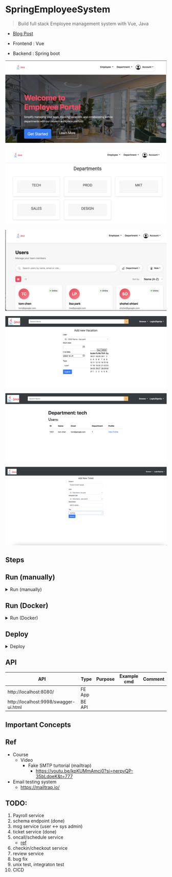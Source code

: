 # SpringEmployeeSystem
> Build full stack Employee management system with Vue, Java

- [Blog Post](https://yennj12.js.org/yennj12_blog_V4/posts/spring-boot-vue-employee-management-system/)
  
- Frontend : Vue
- Backend : Spring boot

<p align="center"><img src ="./doc/pic/demo_v2_1.png"></p>

<p align="center"><img src ="./doc/pic/demo_v2_2.png"></p>

<p align="center"><img src ="./doc/pic/demo_v2_3.png"></p>

<p align="center"><img src ="./doc/pic/demo_4.png"></p>

<p align="center"><img src ="./doc/pic/demo_5.png"></p>

<p align="center"><img src ="./doc/pic/demo_6.png"></p>

## Steps


## Run (manually)

<details>
<summary>Run (manually)</summary>

```bash
#---------------------------
# Run BE app
#---------------------------

# build
mvn package

# run
java -jar target/springEmployeeSystem-0.0.1-SNAPSHOT.jar
```

```bash
#---------------------------
# Run FE app
#---------------------------

cd springEmployeeSystem/frontend/employee-system-ui

npm run serve
```

</details>


## Run (Docker)

<details>
<summary>Run (Docker)</summary>

```bash
docker-compose up
```
</details>


## Deploy

<details>
<summary>Deploy</summary>

```bash

# Backend - Build and push
git clone https://github.com/yennanliu/SpringPlayground.git
cd SpringPlayground/ShoppingCart/Backend

# Build the image
docker build -t shopping-cart-backend .

# Tag the image using your Docker Hub username
docker tag shopping-cart-backend:latest yennanliu/shopping-cart-backend:latest

# Push the tagged image to Docker Hub
docker push yennanliu/shopping-cart-backend:latest

#------------------


# Frontend - Build and push
cd ../Frondend/ecommerce-ui

# Build the image
docker build -t shopping-cart-frontend .

# Tag the image using your Docker Hub username
docker tag shopping-cart-frontend:latest yennanliu/shopping-cart-frontend:latest

# Push the tagged image to Docker Hub
docker push yennanliu/shopping-cart-frontend:latest
```

</details>

## API

| API | Type | Purpose | Example cmd | Comment|
| ----- | -------- | ---- | ----- | ---- |
| http://localhost:8080/ |  FE App | | |
| http://localhost:9998/swagger-ui.html |  BE API | | |


## Important Concepts

## Ref

- Course
    - Video
        - Fake SMTP turtorial (mailtrap)
            - https://youtu.be/kpKUMmAmcj0?si=nerpvQP-35bLdoeK&t=777
- Email testing system
    - https://mailtrap.io/


## TODO:

1. Payroll service
2. schema endpoint (done)
3. msg service (user <-> sys admin)
4. ticket service (done)
5. oncall/schedule service
    - [ref](https://developers.google.com/optimization/scheduling/employee_scheduling?hl=zh-tw&fbclid=IwAR3pPBfOG6MXgRinsq8s7SK7UNOH4Va6bKDY6dyakpUy1TBtlpz9WYe7ujg#assi)
6. checkin/checkout service
7. review service
8. bug fix
9. unix test, integraton test
10. CICD
